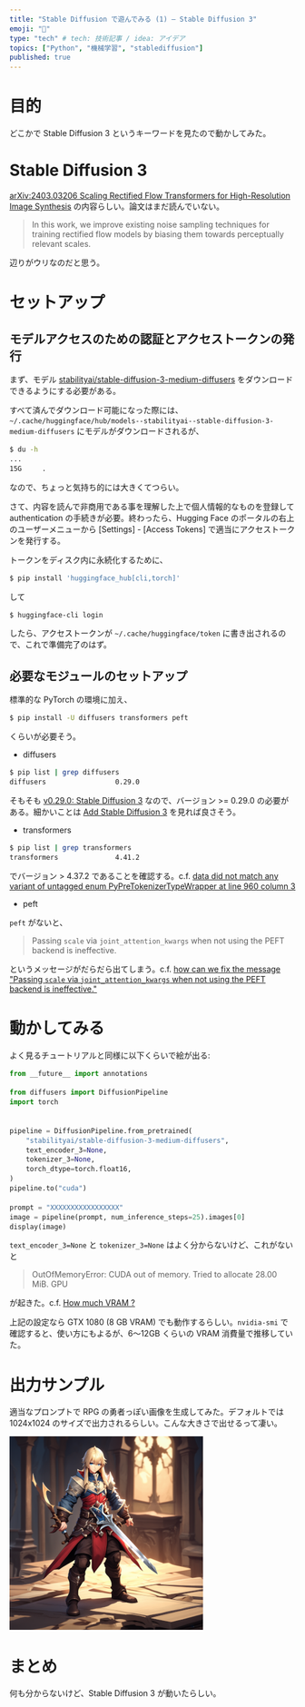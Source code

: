 ```yaml
---
title: "Stable Diffusion で遊んでみる (1) — Stable Diffusion 3"
emoji: "🎨"
type: "tech" # tech: 技術記事 / idea: アイデア
topics: ["Python", "機械学習", "stablediffusion"]
published: true
---
```


# 目的

どこかで Stable Diffusion 3 というキーワードを見たので動かしてみた。

# Stable Diffusion 3

[arXiv:2403.03206 Scaling Rectified Flow Transformers for High-Resolution Image Synthesis](https://arxiv.org/abs/2403.03206) の内容らしい。論文はまだ読んでいない。

> In this work, we improve existing noise sampling techniques for training rectified flow models by biasing them towards perceptually relevant scales.

辺りがウリなのだと思う。

# セットアップ

## モデルアクセスのための認証とアクセストークンの発行

まず、モデル [stabilityai/stable-diffusion-3-medium-diffusers](https://huggingface.co/stabilityai/stable-diffusion-3-medium-diffusers) をダウンロードできるようにする必要がある。

すべて済んでダウンロード可能になった際には、`~/.cache/huggingface/hub/models--stabilityai--stable-diffusion-3-medium-diffusers` にモデルがダウンロードされるが、

```sh
$ du -h
...
15G     .
```

なので、ちょっと気持ち的には大きくてつらい。

さて、内容を読んで非商用である事を理解した上で個人情報的なものを登録して authentication の手続きが必要。終わったら、Hugging Face のポータルの右上のユーザーメニューから [Settings] - [Access Tokens] で適当にアクセストークンを発行する。

トークンをディスク内に永続化するために、

```sh
$ pip install 'huggingface_hub[cli,torch]'
```

して

```sh
$ huggingface-cli login
```

したら、アクセストークンが `~/.cache/huggingface/token` に書き出されるので、これで準備完了のはず。

## 必要なモジュールのセットアップ

標準的な PyTorch の環境に加え、

```sh
$ pip install -U diffusers transformers peft
```

くらいが必要そう。

- diffusers

```sh
$ pip list | grep diffusers
diffusers                 0.29.0
```

そもそも [v0.29.0: Stable Diffusion 3](https://github.com/huggingface/diffusers/releases/tag/v0.29.0) なので、バージョン >= 0.29.0 の必要がある。細かいことは [Add Stable Diffusion 3](https://github.com/huggingface/diffusers/pull/8483) を見れば良さそう。

- transformers

```sh
$ pip list | grep transformers
transformers              4.41.2
```

でバージョン > 4.37.2 であることを確認する。c.f. [data did not match any variant of untagged enum PyPreTokenizerTypeWrapper at line 960 column 3](https://huggingface.co/stabilityai/stable-diffusion-3-medium-diffusers/discussions/18)

- peft

`peft` がないと、

> Passing `scale` via `joint_attention_kwargs` when not using the PEFT backend is ineffective.

というメッセージがだらだら出てしまう。c.f. [how can we fix the message "Passing `scale` via `joint_attention_kwargs` when not using the PEFT backend is ineffective."](https://huggingface.co/stabilityai/stable-diffusion-3-medium-diffusers/discussions/13)

# 動かしてみる

よく見るチュートリアルと同様に以下くらいで絵が出る:

```python
from __future__ import annotations

from diffusers import DiffusionPipeline
import torch


pipeline = DiffusionPipeline.from_pretrained(
    "stabilityai/stable-diffusion-3-medium-diffusers",
    text_encoder_3=None,
    tokenizer_3=None,
    torch_dtype=torch.float16,
)
pipeline.to("cuda")

prompt = "XXXXXXXXXXXXXXXXX"
image = pipeline(prompt, num_inference_steps=25).images[0]
display(image)
```

`text_encoder_3=None` と `tokenizer_3=None` はよく分からないけど、これがないと

> OutOfMemoryError: CUDA out of memory. Tried to allocate 28.00 MiB. GPU

が起きた。c.f. [How much VRAM ?](https://huggingface.co/stabilityai/stable-diffusion-3-medium-diffusers/discussions/14)

上記の設定なら GTX 1080 (8 GB VRAM) でも動作するらしい。`nvidia-smi` で確認すると、使い方にもよるが、6～12GB くらいの VRAM 消費量で推移していた。

# 出力サンプル

適当なプロンプトで RPG の勇者っぽい画像を生成してみた。デフォルトでは 1024x1024 のサイズで出力されるらしい。こんな大きさで出せるって凄い。

![](/images/dwd-stable-diffusion01/001.png)

# まとめ

何も分からないけど、Stable Diffusion 3 が動いたらしい。
